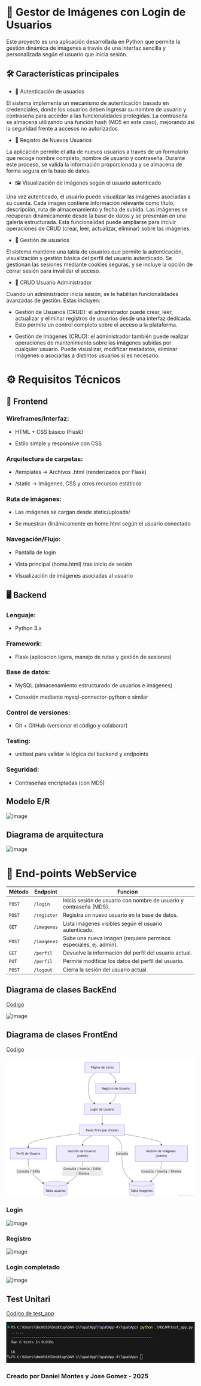 # 📸 Gestor de Imágenes con Login de Usuarios
Este proyecto es una aplicación desarrollada en Python que permite la gestión dinámica de imágenes a través de una interfaz sencilla y personalizada según el usuario que inicia sesión.

## 🛠️ Características principales
- 🔐 Autenticación de usuarios

El sistema implementa un mecanismo de autenticación basado en credenciales, donde los usuarios deben ingresar su nombre de usuario y contraseña para acceder a las funcionalidades protegidas. La contraseña se almacena utilizando una función hash (MD5 en este caso), mejorando así la seguridad frente a accesos no autorizados.

- 👥 Registro de Nuevos Usuarios

La aplicación permite el alta de nuevos usuarios a través de un formulario que recoge nombre completo, nombre de usuario y contraseña. Durante este proceso, se valida la información proporcionada y se almacena de forma segura en la base de datos.

- 🖼️ Visualización de imágenes según el usuario autenticado

Una vez autenticado, el usuario puede visualizar las imágenes asociadas a su cuenta. Cada imagen contiene información relevante como título, descripción, ruta de almacenamiento y fecha de subida. Las imágenes se recuperan dinámicamente desde la base de datos y se presentan en una galería estructurada. Esta funcionalidad puede ampliarse para incluir operaciones de CRUD (crear, leer, actualizar, eliminar) sobre las imágenes.

-  👨 Gestión de usuarios

El sistema mantiene una tabla de usuarios que permite la autenticación, visualización y gestión básica del perfil del usuario autenticado. Se gestionan las sesiones mediante cookies seguras, y se incluye la opción de cerrar sesión para invalidar el acceso.

-  🔧 CRUD Usuario Administrador

 Cuando un administrador inicia sesión, se le habilitan funcionalidades avanzadas de gestión. Estas incluyen:

- Gestión de Usuarios (CRUD): el administrador puede crear, leer, actualizar y eliminar registros de usuarios desde una interfaz dedicada. Esto permite un control completo sobre el acceso a la plataforma.

- Gestión de Imágenes (CRUD): el administrador también puede realizar operaciones de mantenimiento sobre las imágenes subidas por cualquier usuario. Puede visualizar, modificar metadatos, eliminar imágenes o asociarlas a distintos usuarios si es necesario.

# ⚙️ Requisitos Técnicos
## 🎨 Frontend
### Wireframes/Interfaz:

- HTML + CSS básico (Flask)

- Estilo simple y responsive con CSS

### Arquitectura de carpetas:

- /templates → Archivos .html (renderizados por Flask)

- /static → Imágenes, CSS y otros recursos estáticos

### Ruta de imágenes:

- Las imágenes se cargan desde static/uploads/

- Se muestran dinámicamente en home.html según el usuario conectado

### Navegación/Flujo:

- Pantalla de login

- Vista principal (home.html) tras inicio de sesión

- Visualización de imágenes asociadas al usuario

## 🖥️ Backend
### Lenguaje:

- Python 3.x

### Framework:

- Flask (aplicacion ligera, manejo de rutas y gestión de sesiones)

### Base de datos:

- MySQL (almacenamiento estructurado de usuarios e imágenes)

- Conexión mediante mysql-connector-python o similar

### Control de versiones:

- Git + GitHub (versionar el código y colaborar)

### Testing:

- unittest para validar la lógica del backend y endpoints

### Seguridad:

- Contraseñas encriptadas (con MD5)

## Modelo E/R

![image](https://github.com/user-attachments/assets/08b09712-ac63-47d3-8a7c-5863d0c34d0d)

## Diagrama de arquitectura

![image](https://github.com/user-attachments/assets/f0928961-e912-448c-a054-aeff8d68f20e)


# 🔌 End-points WebService

| **Método** | **Endpoint**       | **Función**                                                   |
|------------|--------------------|----------------------------------------------------------------|
| `POST`     | `/login`           | Inicia sesión de usuario con nombre de usuario y contraseña (MD5). |
| `POST`     | `/register`        | Registra un nuevo usuario en la base de datos.                |
| `GET`      | `/imagenes`        | Lista imágenes visibles según el usuario autenticado.         |
| `POST`     | `/imagenes`        | Sube una nueva imagen (requiere permisos especiales, ej. admin). |
| `GET`      | `/perfil`          | Devuelve la información del perfil del usuario actual.        |
| `PUT`      | `/perfil`          | Permite modificar los datos del perfil del usuario.           |
| `POST`     | `/logout`          | Cierra la sesión del usuario actual.                          |

## Diagrama de clases BackEnd

[Codigo](DBackEnd.mmd)

![image](https://github.com/user-attachments/assets/767b9e50-2d5f-4233-a246-5951408e3edc)

## Diagrama de clases FrontEnd

[Codigo](DFrontEnd.mmd)

![alt text](image-2.png)

### Login
![image](https://github.com/user-attachments/assets/207fafb7-e5f4-4efa-8aaa-f5d2cbb6d90f)


### Registro
![image](https://github.com/user-attachments/assets/4f2d32bf-475d-4f03-a32c-e122fedab399)


### Login completado
![image](https://github.com/user-attachments/assets/72385626-74a1-4e47-9322-e00fb28905c3)


## Test Unitari
[Codigo de test_app](test_app.py)

![alt text](image.png)

### Creado por Daniel Montes y Jose Gomez - 2025
